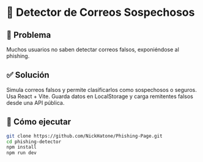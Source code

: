 # 📧 Detector de Correos Sospechosos

## 🎯 Problema
Muchos usuarios no saben detectar correos falsos, exponiéndose al phishing.

## ✅ Solución
Simula correos falsos y permite clasificarlos como sospechosos o seguros. Usa React + Vite. Guarda datos en LocalStorage y carga remitentes falsos desde una API pública.

## 🚀 Cómo ejecutar

```bash
git clone https://github.com/NickHatone/Phishing-Page.git
cd phishing-detector
npm install
npm run dev

